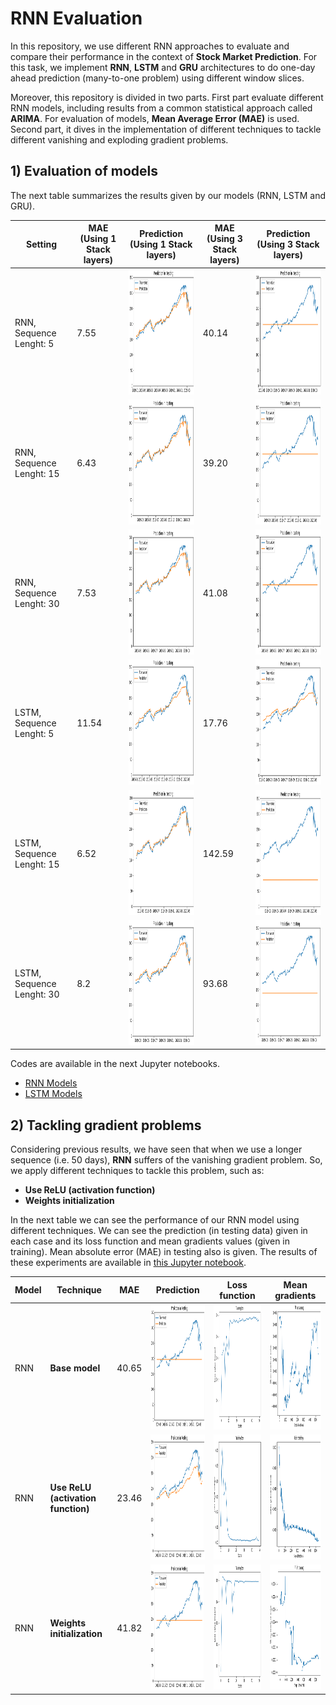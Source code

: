 # RNN Evaluation

In this repository, we use different RNN approaches to evaluate and compare their performance in the context of **Stock Market Prediction**. For this task, we implement **RNN**, **LSTM** and **GRU** architectures to do one-day ahead prediction (many-to-one problem) using different window slices. 

Moreover, this repository is divided in two parts. First part evaluate different RNN models, including results from a common statistical approach called **ARIMA**. For evaluation of models, **Mean Average Error (MAE)** is used. Second part, it dives in the implementation of different techniques to tackle different vanishing and exploding gradient problems.

## 1) Evaluation of models

The next table summarizes the results given by our models (RNN, LSTM and GRU). 

|Setting|MAE (Using 1 Stack layers)| Prediction (Using 1 Stack layers)|MAE (Using 3 Stack layers)| Prediction (Using 3 Stack layers)|
| ----- | --------- |-----| ----- | --------- |
|RNN, Sequence Lenght: 5| 7.55 | <img src="https://github.com/victorcaquilpan/rnn_evaluation/blob/main/images/rnn/seq5_stack1.PNG" width="300" height="200">|40.14 | <img src="https://github.com/victorcaquilpan/rnn_evaluation/blob/main/images/rnn/seq5_stack3.PNG" width="300" height="200">|
|RNN, Sequence Lenght: 15| 6.43 |<img src="https://github.com/victorcaquilpan/rnn_evaluation/blob/main/images/rnn/seq15_stack1.PNG" width="300" height="200"> | 39.20 | <img src="https://github.com/victorcaquilpan/rnn_evaluation/blob/main/images/rnn/seq15_stack3.PNG" width="300" height="200">|
|RNN, Sequence Lenght: 30| 7.53| <img src="https://github.com/victorcaquilpan/rnn_evaluation/blob/main/images/rnn/seq30_stack1.PNG" width="300" height="200">| 41.08 | <img src="https://github.com/victorcaquilpan/rnn_evaluation/blob/main/images/rnn/seq30_stack3.PNG" width="300" height="200">|
|LSTM, Sequence Lenght: 5| 11.54 | <img src="https://github.com/victorcaquilpan/rnn_evaluation/blob/main/images/lstm/seq5_stack1.PNG" width="300" height="200">|17.76 | <img src="https://github.com/victorcaquilpan/rnn_evaluation/blob/main/images/lstm/seq5_stack3.PNG" width="300" height="200">|
|LSTM, Sequence Lenght: 15| 6.52 |<img src="https://github.com/victorcaquilpan/rnn_evaluation/blob/main/images/lstm/seq15_stack1.PNG" width="300" height="200"> | 142.59 | <img src="https://github.com/victorcaquilpan/rnn_evaluation/blob/main/images/lstm/seq15_stack3.PNG" width="300" height="200">|
|LSTM, Sequence Lenght: 30| 8.2| <img src="https://github.com/victorcaquilpan/rnn_evaluation/blob/main/images/lstm/seq30_stack1.PNG" width="300" height="200">| 93.68 | <img src="https://github.com/victorcaquilpan/rnn_evaluation/blob/main/images/lstm/seq30_stack3.PNG" width="300" height="200">|

Codes are available in the next Jupyter notebooks.

* [RNN Models](https://github.com/victorcaquilpan/rnn_evaluation/blob/main/code/RNN_Models_Stock_Predictions.ipynb)
* [LSTM Models](https://github.com/victorcaquilpan/rnn_evaluation/blob/main/code/LSTM_Models_Stock_Predictions.ipynb)




## 2) Tackling gradient problems

Considering previous results, we have seen that when we use a longer sequence (i.e. 50 days), **RNN** suffers of the vanishing gradient problem. So, we apply different techniques to tackle this problem, such as:

* **Use ReLU (activation function)**
* **Weights initialization**

In the next table we can see the performance of our RNN model using different techniques. We can see the prediction (in testing data) given in each case and its loss function and mean gradients values (given in training). Mean absolute error (MAE) in testing also is given. The results of these experiments are available in [this Jupyter notebook](https://github.com/victorcaquilpan/rnn_evaluation/blob/main/code/Facing_Gradient_Problems_Stock_Predictions.ipynb).

| Model | Technique |MAE| Prediction |Loss function|Mean gradients|
| ----- | --------- |-----|-------------|--------------|---|          
|RNN    | **Base model**  |40.65           |<img src="https://github.com/victorcaquilpan/rnn_evaluation/blob/main/images/prediction_rnn_simple.PNG" width="300" height="200">         |     <img src="https://github.com/victorcaquilpan/rnn_evaluation/blob/main/images/loss_rnn_simple.PNG" width="300" height="200">        |<img src="https://github.com/victorcaquilpan/rnn_evaluation/blob/main/images/mean_gradient_rnn_simple.PNG" width="300" height="200">|
|RNN    |  **Use ReLU (activation function)**  |23.46|<img src="https://github.com/victorcaquilpan/rnn_evaluation/blob/main/images/prediction_rnn_relu.PNG" width="300" height="200">         |     <img src="https://github.com/victorcaquilpan/rnn_evaluation/blob/main/images/loss_rnn_relu.PNG" width="300" height="200">        |<img src="https://github.com/victorcaquilpan/rnn_evaluation/blob/main/images/mean_gradient_rnn_relu.PNG" width="300" height="200">|
|RNN    | **Weights initialization** |41.82 | <img src="https://github.com/victorcaquilpan/rnn_evaluation/blob/main/images/prediction_rnn_identity.PNG" width="300" height="200">         |     <img src="https://github.com/victorcaquilpan/rnn_evaluation/blob/main/images/loss_rnn_identity.PNG" width="300" height="200">        |<img src="https://github.com/victorcaquilpan/rnn_evaluation/blob/main/images/mean_gradient_rnn_identity.PNG" width="300" height="200">|





